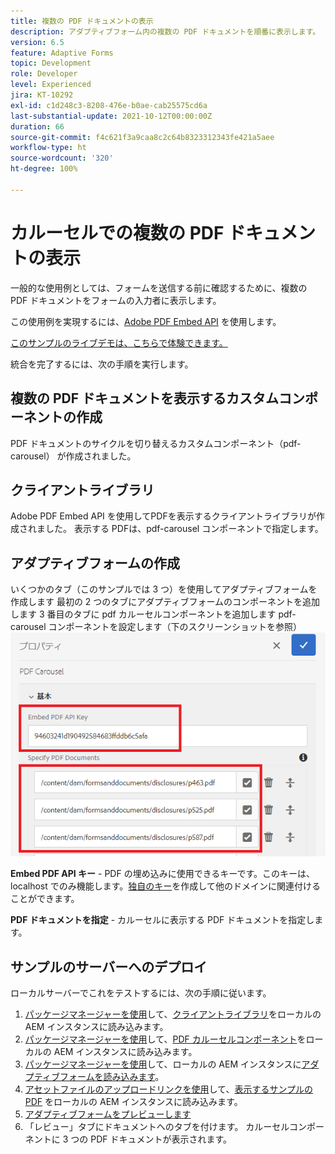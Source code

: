 ```yaml
---
title: 複数の PDF ドキュメントの表示
description: アダプティブフォーム内の複数の PDF ドキュメントを順番に表示します。
version: 6.5
feature: Adaptive Forms
topic: Development
role: Developer
level: Experienced
jira: KT-10292
exl-id: c1d248c3-8208-476e-b0ae-cab25575cd6a
last-substantial-update: 2021-10-12T00:00:00Z
duration: 66
source-git-commit: f4c621f3a9caa8c2c64b8323312343fe421a5aee
workflow-type: ht
source-wordcount: '320'
ht-degree: 100%

---
```


# カルーセルでの複数の PDF ドキュメントの表示

一般的な使用例としては、フォームを送信する前に確認するために、複数の PDF ドキュメントをフォームの入力者に表示します。

この使用例を実現するには、[Adobe PDF Embed API](https://www.adobe.io/apis/documentcloud/dcsdk/pdf-embed.html?lang=ja) を使用します。

[このサンプルのライブデモは、こちらで体験できます。](https://forms.enablementadobe.com/content/dam/formsanddocuments/wefinancecreditcard/jcr:content?wcmmode=disabled)

統合を完了するには、次の手順を実行します。

## 複数の PDF ドキュメントを表示するカスタムコンポーネントの作成

PDF ドキュメントのサイクルを切り替えるカスタムコンポーネント（pdf-carousel） が作成されました。

## クライアントライブラリ

Adobe PDF Embed API を使用してPDFを表示するクライアントライブラリが作成されました。 表示する PDFは、pdf-carousel コンポーネントで指定します。

## アダプティブフォームの作成

いくつかのタブ（このサンプルでは 3 つ）を使用してアダプティブフォームを作成します
最初の 2 つのタブにアダプティブフォームのコンポーネントを追加します
3 番目のタブに pdf カルーセルコンポーネントを追加します
pdf-carousel コンポーネントを設定します（下のスクリーンショットを参照）
![pdf-carousel](assets/pdf-carousel-af-component.png)

**Embed PDF API キー** - PDF の埋め込みに使用できるキーです。このキーは、localhost でのみ機能します。[独自のキー](https://www.adobe.io/apis/documentcloud/dcsdk/pdf-embed.html?lang=ja)を作成して他のドメインに関連付けることができます。

**PDF ドキュメントを指定** - カルーセルに表示する PDF ドキュメントを指定します。


## サンプルのサーバーへのデプロイ

ローカルサーバーでこれをテストするには、次の手順に従います。

1. [パッケージマネージャーを使用](http://localhost:4502/crx/packmgr/index.jsp)して、[クライアントライブラリ](assets/pdf-carousel-client-lib.zip)をローカルの AEM インスタンスに読み込みます。
1. [パッケージマネージャーを使用](http://localhost:4502/crx/packmgr/index.jsp)して、[PDF カルーセルコンポーネント](assets/pdf-carousel-component.zip)をローカルの AEM インスタンスに読み込みます。
1. [パッケージマネージャーを使用](http://localhost:4502/crx/packmgr/index.jsp)して、ローカルの AEM インスタンスに[アダプティブフォームを読み込みます](assets/adaptive-form-pdf-carousel.zip)。
1. [アセットファイルのアップロードリンクを使用](http://localhost:4502/assets.html/content/dam)して、[表示するサンプルの PDF](assets/pdf-carousel-sample-documents.zip) をローカルの AEM インスタンスに読み込みます。
1. [アダプティブフォームをプレビューします](http://localhost:4502/content/dam/formsanddocuments/wefinancecreditcard/jcr:content?wcmmode=disabled)
1. 「レビュー」タブにドキュメントへのタブを付けます。 カルーセルコンポーネントに 3 つの PDF ドキュメントが表示されます。
